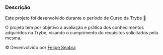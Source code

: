 ### Descrição

Este projeto foi desenvolvido durante o período de Curso da Trybe :rocket:

O projeto tem por objetivo a avaliação e prática dos conhecimentos adquiridos na Trybe, visando o cumprimento do requisitos solicitados pela mesma.


© Desenvolvido por [Felipe Seabra](https://www.linkedin.com/in/felipe-seabra/) 
